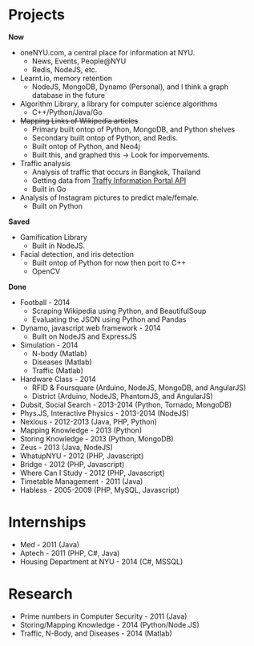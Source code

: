 Projects
========

**Now**

- oneNYU.com, a central place for information at NYU.
	- News, Events, People@NYU
	- Redis, NodeJS, etc.
- Learnt.io, memory retention
	- NodeJS, MongoDB, Dynamo (Personal), and I think a graph database in the future
- Algorithm Library, a library for computer science algorithms
	- C++/Python/Java/Go
- ~~Mapping Links of Wikipedia articles~~
	- Primary built ontop of Python, MongoDB, and Python shelves
	- Secondary built ontop of Python, and Redis.
	- Built ontop of Python, and Neo4j
	- Built this, and graphed this -> Look for imporvements.
- Traffic analysis
	- Analysis of traffic that occurs in Bangkok, Thailand
	- Getting data from [Traffy Information Portal API](http://its.nectec.or.th)
	- Built in Go
- Analysis of Instagram pictures to predict male/female.
	- Built on Python

**Saved**

- Gamification Library 
	- Built in NodeJS.
- Facial detection, and iris detection
	- Built ontop of Python for now then port to C++
	- OpenCV

**Done**

- Football - 2014
	- Scraping Wikipedia using Python, and BeautifulSoup
	- Evaluating the JSON using Python and Pandas
- Dynamo, javascript web framework - 2014
	- Built on NodeJS and ExpressJS
- Simulation - 2014
	- N-body (Matlab)
	- Diseases (Matlab)
	- Traffic (Matlab)
- Hardware Class - 2014
	- RFID & Foursquare (Arduino, NodeJS, MongoDB, and AngularJS)
	- District (Arduino, NodeJS, PhantomJS, and AngularJS)
- Dubsit, Social Search - 2013-2014 (Python, Tornado, MongoDB)
- Phys.JS, Interactive Physics - 2013-2014 (NodeJS)
- Nexious - 2012-2013 (Java, PHP, Python)
- Mapping Knowledge - 2013 (Python)
- Storing Knowledge - 2013 (Python, MongoDB)
- Zeus - 2013 (Java, NodeJS)
- WhatupNYU - 2012 (PHP, Javascript)
- Bridge - 2012 (PHP, Javascript)
- Where Can I Study - 2012 (PHP, Javascript)
- Timetable Management - 2011 (Java)
- Habless - 2005-2009 (PHP, MySQL, Javascript)

Internships
========

- Med - 2011 (Java)
- Aptech - 2011 (PHP, C#, Java)
- Housing Department at NYU - 2014 (C#, MSSQL)

Research
========

- Prime numbers in Computer Security - 2011 (Java)
- Storing/Mapping Knowledge - 2014 (Python/Node.JS)
- Traffic, N-Body, and Diseases - 2014 (Matlab)

